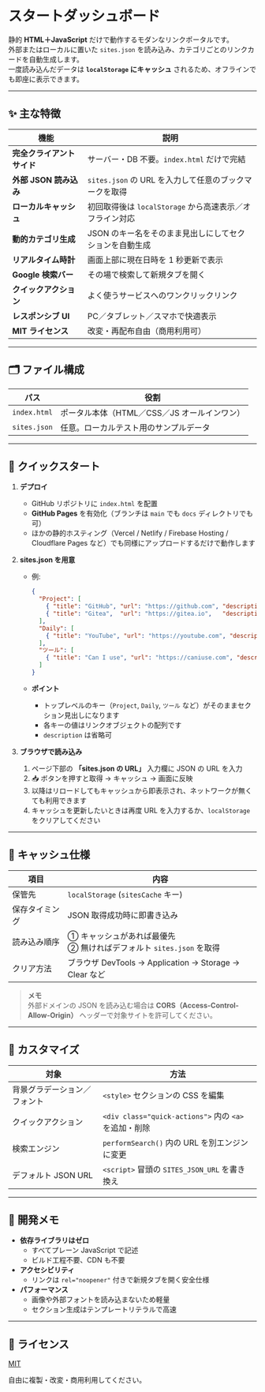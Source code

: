 # スタートダッシュボード <!-- GitHub 見出し用 -->

静的 **HTML＋JavaScript** だけで動作するモダンなリンクポータルです。  
外部またはローカルに置いた `sites.json` を読み込み、カテゴリごとのリンクカードを自動生成します。  
一度読み込んだデータは **`localStorage` にキャッシュ** されるため、オフラインでも即座に表示できます。

---

## ✨ 主な特徴

| 機能 | 説明 |
| ---- | ---- |
| **完全クライアントサイド** | サーバー・DB 不要。`index.html` だけで完結 |
| **外部 JSON 読み込み** | `sites.json` の URL を入力して任意のブックマークを取得 |
| **ローカルキャッシュ** | 初回取得後は `localStorage` から高速表示／オフライン対応 |
| **動的カテゴリ生成** | JSON のキー名をそのまま見出しにしてセクションを自動生成 |
| **リアルタイム時計** | 画面上部に現在日時を 1 秒更新で表示 |
| **Google 検索バー** | その場で検索して新規タブを開く |
| **クイックアクション** | よく使うサービスへのワンクリックリンク |
| **レスポンシブ UI** | PC／タブレット／スマホで快適表示 |
| **MIT ライセンス** | 改変・再配布自由（商用利用可） |

---

## 🗂 ファイル構成

| パス | 役割 |
| ---- | ---- |
| `index.html` | ポータル本体（HTML／CSS／JS オールインワン） |
| `sites.json` | 任意。ローカルテスト用のサンプルデータ |

---

## 🚀 クイックスタート

1. **デプロイ**  
   - GitHub リポジトリに `index.html` を配置  
   - **GitHub Pages** を有効化（ブランチは `main` でも `docs` ディレクトリでも可）  
   - ほかの静的ホスティング（Vercel / Netlify / Firebase Hosting / Cloudflare Pages など）でも同様にアップロードするだけで動作します  

2. **sites.json を用意**  
   - 例:

     ```json
     {
       "Project": [
         { "title": "GitHub", "url": "https://github.com", "description": "コードホスティング" },
         { "title": "Gitea",  "url": "https://gitea.io",   "description": "セルフホスト Git サーバー" }
       ],
       "Daily": [
         { "title": "YouTube", "url": "https://youtube.com", "description": "動画プラットフォーム" }
       ],
       "ツール": [
         { "title": "Can I use", "url": "https://caniuse.com", "description": "ブラウザ対応状況" }
       ]
     }
     ```

   - **ポイント**  
     - トップレベルのキー（`Project`, `Daily`, `ツール` など）がそのままセクション見出しになります  
     - 各キーの値はリンクオブジェクトの配列です  
     - `description` は省略可  

3. **ブラウザで読み込み**  
   1. ページ下部の **「sites.json の URL」** 入力欄に JSON の URL を入力  
   2. 📥 ボタンを押すと取得 → キャッシュ → 画面に反映  
   3. 以降はリロードしてもキャッシュから即表示され、ネットワークが無くても利用できます  
   4. キャッシュを更新したいときは再度 URL を入力するか、`localStorage` をクリアしてください  

---

## 💾 キャッシュ仕様

| 項目 | 内容 |
| ---- | ---- |
| 保管先 | `localStorage` (`sitesCache` キー) |
| 保存タイミング | JSON 取得成功時に即書き込み |
| 読み込み順序 | ① キャッシュがあれば最優先<br>② 無ければデフォルト `sites.json` を取得 |
| クリア方法 | ブラウザ DevTools → Application → Storage → Clear など |

> **メモ**  
> 外部ドメインの JSON を読み込む場合は **CORS（Access-Control-Allow-Origin）** ヘッダーで対象サイトを許可してください。

---

## 🔧 カスタマイズ

| 対象 | 方法 |
| ---- | ---- |
| 背景グラデーション／フォント | `<style>` セクションの CSS を編集 |
| クイックアクション | `<div class="quick-actions">` 内の `<a>` を追加・削除 |
| 検索エンジン | `performSearch()` 内の URL を別エンジンに変更 |
| デフォルト JSON URL | `<script>` 冒頭の `SITES_JSON_URL` を書き換え |

---

## 📝 開発メモ

* **依存ライブラリはゼロ**  
  - すべてプレーン JavaScript で記述  
  - ビルド工程不要、CDN も不要  
* **アクセシビリティ**  
  - リンクは `rel="noopener"` 付きで新規タブを開く安全仕様  
* **パフォーマンス**  
  - 画像や外部フォントを読み込まないため軽量  
  - セクション生成はテンプレートリテラルで高速  

---

## 📜 ライセンス

[MIT](LICENSE)

自由に複製・改変・商用利用してください。  

